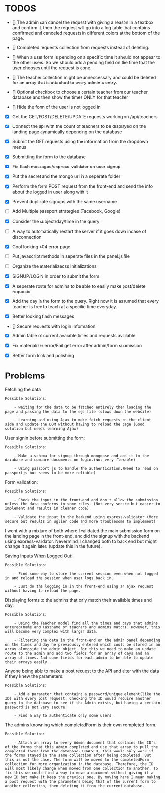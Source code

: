 # TODOS

- [] The admin can cancel the request with giving a reason in a textbox and confirm it, then the request will go into a log table that contains confirmed and canceled requests in different colors at the bottom of the page.

- [] Completed requests collection from requests instead of deleting.

- [] When a user form is pending on a specific time it should not appear to the other users. So we should add a pending field on the time that the user chooses until the request is done.

- [] The teacher collection might be unneccessary and could be deleted for an array that is attached to every admin's entry.

- [] Optional checkbox to choose a certain teacher from our teacher database and then show the times ONLY for that teacher

- [] Hide the form of the user is not logged in

- [x] Get the GET/POST/DELETE/UPDATE requests working on /api/teachers

- [x] Connect the api with the count of teachers to be displayed on the landing page dynamically depending on the database

- [x] Submit the GET requests using the information from the dropdown menus

- [x] Submitting the form to the database

- [x] Fix flash messages/express-validator on user signup

- [x] Put the secret and the mongo url in a seperate folder

- [x] Perform the form POST request from the front-end and send the info about the logged in user along with it

- [x] Prevent duplicate signups with the same username

- [ ] Add Multiple passport strategies (Facebook, Google)

- [x] Consider the subject/day/time in the query

- [ ] A way to automatically restart the server if it goes down incase of disconnection

- [x] Cool looking 404 error page

- [ ] Put javascript methods in seperate files in the panel.js file

- [ ] Organize the materializecss initializations

- [x] SIGNUP/LOGIN in order to submit the form

- [x] A seperate route for admins to be able to easily make post/delete requests

- [x] Add the day in the form to the query. Right now it is assumed that every teacher is free to teach at a specific time everyday.

- [x] Better looking flash messages

- [] Secure requests with login information

- [x] Admin table of current avaiable times and requests available

- [x] Fix materializer error/Fail get error after admin/form submission

- [x] Better form look and polishing

# Problems

Fetching the data:

    Possible Solutions:

    	- waiting for the data to be fetched entirely then loading the page and passing the data to the ejs file (slows down the website)

    	- Learning and using Ajax to make fetch requests on the client side and update the DOM without having to reload the page (Good solution but needs learning Ajax)

User signin before submitting the form:

    Possible Solutions:

    	- Make a schema for signup through mongoose and add it to the database and compare documents on login.(Not very flexable)

    	- Using passport js to handle the authentication.(Need to read on passportjs but seems to be more reliable)

Form validation:

    Possible Solutions:

    	- Check the input in the front-end and don't allow the submission unless the data conforms to some rules. (Not very secure but easier to implement and results in cleaner code)

    	- Validate the input in the backend using express-validator (More secure but results in uglier code and more troublesome to implement)

I went with a mixture of both where I validated the main submission form on the landing page in the front-end, and did the signup with the backend using express-validator. Nevermind, I changed both to back end but might change it again later. (update this in the future).

Saving Inputs When Logged Out:

    Possible Solutions:

    	- Find some way to store the current session even when not logged in and reload the session when user logs back in.

    	- Just do the logging in in the front-end using an ajax request without having to reload the page.

Displaying forms to the admins that only match their available times and day:

    Possible Solutions:

    	- Using the Teacher model find all the times and days that admins entered(name and lastname of teachers and admins match). However, this will become very complex with larger data.

    	- Filtering the data in the front-end on the admin panel depending on the times and day he previously entered which could be stored in an array alongside the admin object. For this we need to make an update route to the admin and add two fields for an array of days and an array of times. And some fields for each admin to be able to update their arrays easily.

Anyone being able to make a post request to the API and alter with the data if they knew the parameters:

    Possible Solutions:

    	- Add a parameter that contains a password/unique element(like the ID) with every post request. Checking the ID would require another query to the database to see if the Admin exists, but having a certain password is not very secure.

    	- Find a way to authenticate only some users

The admins knowning which completedForm is their own completed form.

    Possible Solution:

    	- Attach an array to every Admin document that contains the ID's of the forms that this admin completed and use that array to pull the completed forms from the database. HOWEVER, this would only work if the forms stayed in the same collection after being completed. But this is not the case. The form will be moved to the completedForm collection for more organization in the database. Therefore, the ID will most likely change when moved from one collection to another. To fix this we could find a way to move a document without giving it a new ID but make it keep the previous one. By moving here I mean making a post request with the parameters being that of the current form to another collection, then deleting it from the current database.
